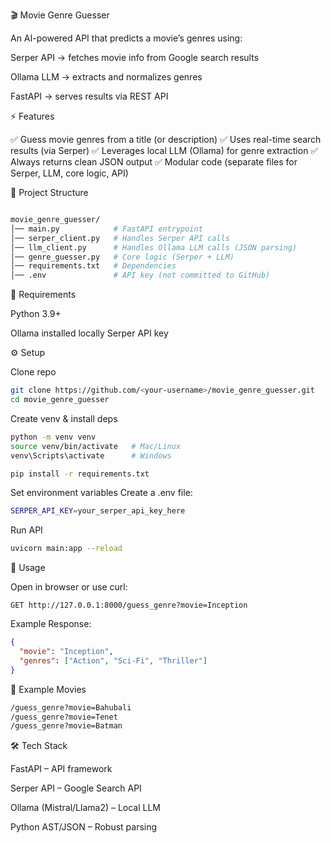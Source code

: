🎬 Movie Genre Guesser

An AI-powered API that predicts a movie’s genres using:

Serper API → fetches movie info from Google search results

Ollama LLM → extracts and normalizes genres

FastAPI → serves results via REST API

⚡ Features

✅ Guess movie genres from a title (or description)
✅ Uses real-time search results (via Serper)
✅ Leverages local LLM (Ollama) for genre extraction
✅ Always returns clean JSON output
✅ Modular code (separate files for Serper, LLM, core logic, API)

📂 Project Structure

 ```bash

movie_genre_guesser/
│── main.py            # FastAPI entrypoint
│── serper_client.py   # Handles Serper API calls
│── llm_client.py      # Handles Ollama LLM calls (JSON parsing)
│── genre_guesser.py   # Core logic (Serper + LLM)
│── requirements.txt   # Dependencies
│── .env               # API key (not committed to GitHub)
```

🔑 Requirements

Python 3.9+

Ollama installed locally
Serper API key

⚙️ Setup

Clone repo
```bash
git clone https://github.com/<your-username>/movie_genre_guesser.git
cd movie_genre_guesser
```
Create venv & install deps
```bash
python -m venv venv
source venv/bin/activate   # Mac/Linux
venv\Scripts\activate      # Windows

pip install -r requirements.txt
```
Set environment variables
Create a .env file:
```bash
SERPER_API_KEY=your_serper_api_key_here
```
Run API
```bash
uvicorn main:app --reload
```

🚀 Usage

Open in browser or use curl:
```nginx
GET http://127.0.0.1:8000/guess_genre?movie=Inception
```
Example Response:
```json
{
  "movie": "Inception",
  "genres": ["Action", "Sci-Fi", "Thriller"]
}
```
🧩 Example Movies
```bash
/guess_genre?movie=Bahubali
/guess_genre?movie=Tenet
/guess_genre?movie=Batman
```

🛠️ Tech Stack

FastAPI – API framework

Serper API – Google Search API

Ollama (Mistral/Llama2) – Local LLM

Python AST/JSON – Robust parsing
